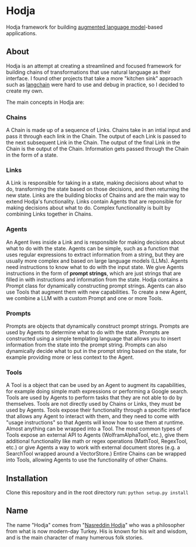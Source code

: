 # Hodja
Hodja framework for building [augmented language model](https://arxiv.org/abs/2302.07842)-based applications.

## About
Hodja is an attempt at creating a streamlined and focused framework for building chains of transformations that use natural language as their interface. I found other projects that take a more "kitchen sink" approach such as [langchain](https://github.com/hwchase17/langchain) were hard to use and debug in practice, so I decided to create my own.

The main concepts in Hodja are:

### Chains
A Chain is made up of a sequence of Links. Chains take in an intial input and pass it through each link in the Chain. The output of each Link is passed to the next subsequent Link in the Chain. The output of the final Link in the Chain is the output of the Chain. Information gets passed through the Chain in the form of a state.

### Links
A Link is responsible for taking in a state, making decisions about what to do, transforming the state based on those decisions, and then returning the new state. Links are the building blocks of Chains and are the main way to extend Hodja's functionality. Links contain Agents that are reponsible for making decisions about what to do. Complex functionality is built by combining Links together in Chains.

### Agents
An Agent lives inside a Link and is responsible for making decisions about what to do with the state. Agents can be simple, such as a function that uses regular expressions to extract information from a string, but they are usually more complex and based on large language models (LLMs). Agents need instructions to know what to do with the input state. We give Agents instructions in the form of **prompt strings**, which are just strings that are filled in with instructions and information from the state. Hodja contains a Prompt class for dynamically constructing prompt strings. Agents can also use Tools that augment them with new capabilities. To create a new Agent, we combine a LLM with a custom Prompt and one or more Tools. 

### Prompts
Prompts are objects that dynamically construct prompt strings. Prompts are used by Agents to determine what to do with the state. Prompts are constructed using a simple templating language that allows you to insert information from the state into the prompt string. Prompts can also dynamically decide what to put in the prompt string based on the state, for example providing more or less context to the Agent. 

### Tools
A Tool is a object that can be used by an Agent to augment its capabilities, for example doing simple math expressions or performing a Google search. Tools are used by Agents to perform tasks that they are not able to do by themselves. Tools are not directly used by Chains or Links, they must be used by Agents. Tools expose their functionality through a specific interface that allows any Agent to interact with them, and they need to come with "usage instructions" so that Agents will know how to use them at runtime. Almost anything can be wrapped into a Tool. The most common types of Tools expose an external API to Agents (WolframAlphaTool, etc.), give them additional functionality like math or regex operations (MathTool, RegexTool, etc.) or give Agents a way to work with external document stores (e.g. a SearchTool wrapped around a VectorStore.) Entire Chains can be wrapped into Tools, allowing Agents to use the functionality of other Chains.


## Installation
Clone this repository and in the root directory run:
```python setup.py install```

## Name
The name "Hodja" comes from "[Nasreddin Hodja](https://en.wikipedia.org/wiki/Nasreddin_)" who was a philosopher from what is now modern-day Turkey. His is known for his wit and wisdom, and is the main character of many humerous folk stories.